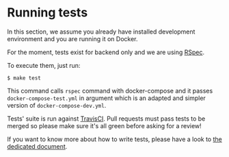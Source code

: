 # Running tests

In this section, we assume you already have installed development environment
and you are running it on Docker.

For the moment, tests exist for backend only and we are using [RSpec](http://rspec.info/).

To execute them, just run:

```console
$ make test
```

This command calls `rspec` command with docker-compose and it passes
`docker-compose-test.yml` in argument which is an adapted and simpler version
of `docker-compose-dev.yml`.

Tests' suite is run against [TravisCI](https://travis-ci.org/marienfressinaud/lessy).
Pull requests must pass tests to be merged so please make sure it's all green
before asking for a review!

If you want to know more about how to write tests, please have a look to [the
dedicated document](backend/writing_tests.md).
